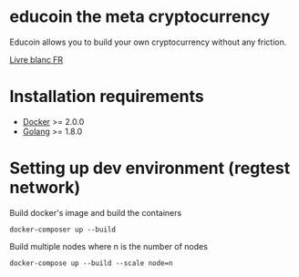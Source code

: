 # educoin the meta cryptocurrency

Educoin allows you to build your own cryptocurrency without any friction.

[Livre blanc FR](./doc/fr)

# Installation requirements

- [Docker](https://www.docker.com/) >= 2.0.0
- [Golang](https://golang.org/) >= 1.8.0

# Setting up dev environment (regtest network)

Build docker's image and build the containers
```
docker-composer up --build
```

Build multiple nodes where n is the number of nodes
```
docker-compose up --build --scale node=n
```
